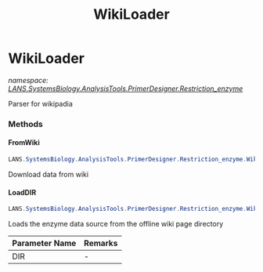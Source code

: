 ﻿---
title: WikiLoader
---

# WikiLoader
_namespace: [LANS.SystemsBiology.AnalysisTools.PrimerDesigner.Restriction_enzyme](N-LANS.SystemsBiology.AnalysisTools.PrimerDesigner.Restriction_enzyme.html)_

Parser for wikipadia



### Methods

#### FromWiki
```csharp
LANS.SystemsBiology.AnalysisTools.PrimerDesigner.Restriction_enzyme.WikiLoader.FromWiki
```
Download data from wiki

#### LoadDIR
```csharp
LANS.SystemsBiology.AnalysisTools.PrimerDesigner.Restriction_enzyme.WikiLoader.LoadDIR(System.String)
```
Loads the enzyme data source from the offline wiki page directory

|Parameter Name|Remarks|
|--------------|-------|
|DIR|-|



